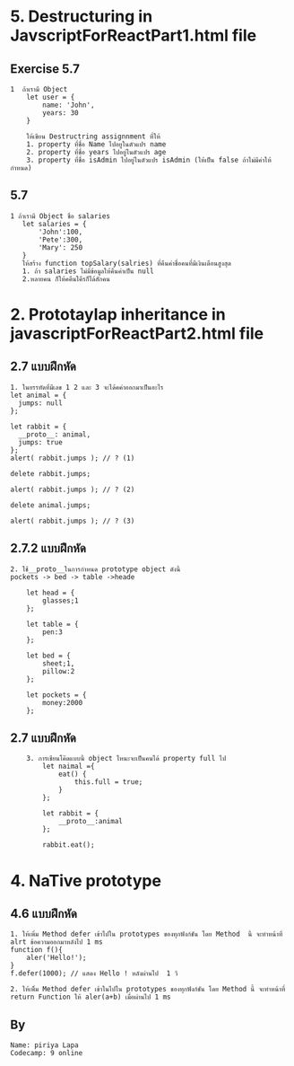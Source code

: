 # 5. Destructuring in JavscriptForReactPart1.html  file 
## Exercise 5.7
	1  ถ้าเรามี Object
		let user = {
			name: 'John',
			years: 30
		}
		
		ให้เขียน Destructring assignnment ที่ให้
		1. property ที่ชื่อ Name ไปอยูในตัวแปร name
		2. property ที่ชื่อ years ไปอยู่ในตัวแปร age
		3. property ที่ชื่อ isAdmin ไปอยู่ในตัวแปร isAdmin (ให้เป็น false ถ้าไม่มีค่าให้กำหนด)

## 5.7
	1 ถ้าเรามี Object ชื่อ salaries
	   let salaries = {
		   'John':100,
		   'Pete':300,
		   'Mary': 250
	   }
	   ให้สร้าง function topSalary(salries) ที่คืนค่าชื่อคนที่มีเงินเดือนสูงสุด
	   1. ถ้า salaries ไม่มีข้อมูลให้คืนค่าเป็น null
	   2.หลายคน ก็ให้คคืนใคึรก็ได้สักคน
	
# 2. Prototaylap inheritance in javascriptForReactPart2.html  file
## 2.7 แบบฝึกหัด	
	1. ในยรรทัดที่มีเลข 1 2 และ 3 จะได้คค่าออกมาเป็นอะไร
	let animal = {
	  jumps: null
	};

	let rabbit = {
	  __proto__: animal,
	  jumps: true
	};
	alert( rabbit.jumps ); // ? (1)

	delete rabbit.jumps;

	alert( rabbit.jumps ); // ? (2)

	delete animal.jumps;

	alert( rabbit.jumps ); // ? (3)
## 2.7.2 แบบฝึกหัด
	2. ใช้__proto__ในการกำหนด prototype object ดังนี้
	pockets -> bed -> table ->heade
		
		let head = {
			glasses;1
		};

		let table = {
			pen:3
		};

		let bed = {
			sheet;1,
			pillow:2
		};

		let pockets = {
			money:2000
		};
	
## 2.7 แบบฝึกหัด 
		3. การเขียนโค๊ดแบบนี้ object ไหนะจะเป็นคนได้ property full ไป
			let naimal ={
				eat() {
					this.full = true;
				}
			};

			let rabbit = {
				__proto__:animal
			};

			rabbit.eat();

	
# 4. NaTive prototype
## 4.6 แบบฝึกหัด
	1. ให้เพิ่ม Method defer เข้าไปใน prototypes ของทุกฟังก์ชัน โดย Method  นี้ จะทำหน้าที่ alrt ข้อความออกมาหลังไป 1 ms
	function f(){
		aler('Hello!');
	}	
	f.defer(1000); // แสดง Hello ! หลังผ่านไป  1 วิ

	2. ให้เพิิ่ม Method defer เข้าในไปใน prototypes ของทุกฟังก์ชัน โดย Method นี้ จะทำหน้าที่ return Function ให้ aler(a+b) เมื่อผ่านไป 1 ms
## By
	Name: piriya Lapa
	Codecamp: 9 online